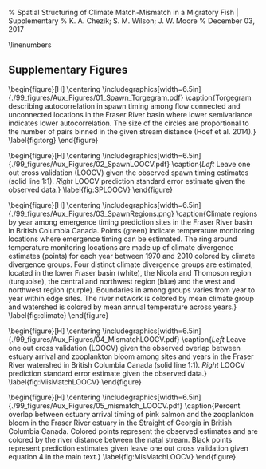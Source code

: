 % Spatial Structuring of Climate Match-Mismatch in a Migratory Fish | Supplementary
% K. A. Chezik; S. M. Wilson; J. W. Moore
% December 03, 2017

\linenumbers

## Supplementary Figures

\begin{figure}[H]
\centering
\includegraphics[width=6.5in]{./99_figures/Aux_Figures/01_Spawn_Torgegram.pdf}
\caption{Torgegram describing autocorrelation in spawn timing among flow connected and unconnected locations in the Fraser River basin where lower semivariance indicates lower autocorrelation. The size of the circles are proportional to the number of pairs binned in the given stream distance (Hoef et al. 2014).}
\label{fig:torg}
\end{figure}

\begin{figure}[H]
\centering
\includegraphics[width=6.5in]{./99_figures/Aux_Figures/02_SpawnLOOCV.pdf}
\caption{*Left* Leave one out cross validation (LOOCV) given the observed spawn timing estimates (solid line 1:1). *Right* LOOCV prediction standard error estimate given the observed data.} 
\label{fig:SPLOOCV}
\end{figure}

\begin{figure}[H]
\centering
\includegraphics[width=6.5in]{./99_figures/Aux_Figures/03_SpawnRegions.png}
\caption{Climate regions by year among emergence timing prediction sites in the Fraser River basin in British Columbia Canada. Points (green) indicate temperature monitoring locations where emergence timing can be estimated. The ring around temperature monitoring locations are made up of climate divergence estimates (points) for each year between 1970 and 2010 colored by climate divergence groups. Four distinct climate divergence groups are estimated, located in the lower Fraser basin (white), the Nicola and Thompson region (turquoise), the central and northwest region (blue) and the west and northwest region (purple). Boundaries in among groups varies from year to year within edge sites. The river network is colored by mean climate group and watershed is colored by mean annual temperature across years.} 
\label{fig:climate}
\end{figure}

\begin{figure}[H]
\centering
\includegraphics[width=6.5in]{./99_figures/Aux_Figures/04_MismatchLOOCV.pdf}
\caption{*Left* Leave one out cross validation (LOOCV) given the observed overlap between estuary arrival and zooplankton bloom among sites and years in the Fraser River watershed in British Columbia Canada (solid line 1:1). *Right* LOOCV prediction standard error estimate given the observed data.} 
\label{fig:MisMatchLOOCV}
\end{figure}

\begin{figure}[H]
\centering
\includegraphics[width=6.5in]{./99_figures/Aux_Figures/05_mismatch_LOOCV.pdf}
\caption{Percent overlap between estuary arrival timing of pink salmon and the zooplankton bloom in the Fraser River estuary in the Straight of Georgia in British Columbia Canada. Colored points represent the observed estimates and are colored by the river distance between the natal stream. Black points represent prediction estimates given leave one out cross validation given equation 4 in the main text.} 
\label{fig:MisMatchLOOCV}
\end{figure}
